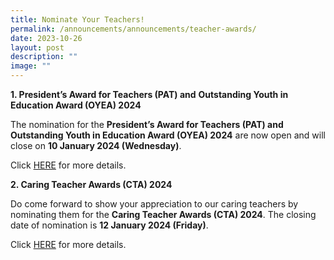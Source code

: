 ```yaml
---
title: Nominate Your Teachers!
permalink: /announcements/announcements/teacher-awards/
date: 2023-10-26
layout: post
description: ""
image: ""
---
```

**1. President’s Award for Teachers (PAT) and** **Outstanding Youth in Education Award (OYEA) 2024**

The nomination for the **President’s Award for Teachers (PAT) and** **Outstanding Youth in Education Award (OYEA) 2024** are now open and will close on **10 January 2024 (Wednesday)**.

Click [HERE](https://www.stanthonyscanossiansec.moe.edu.sg/pat-and-oyea/) for more details.

**2. Caring Teacher Awards (CTA) 2024**

Do come forward to show your appreciation to our caring teachers by nominating them for the **Caring Teacher Awards (CTA) 2024**. The closing date of nomination is **12 January 2024 (Friday)**.

Click [HERE](https://www.stanthonyscanossiansec.moe.edu.sg/cat/) for more details.